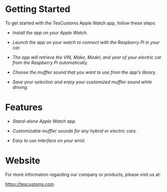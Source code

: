 # Getting Started

To get started with the TesCustoms Apple Watch app, follow these steps:

* *Install the app on your Apple Watch.*

* *Launch the app on your watch to connect with the Raspberry Pi in your car.*

* *The app will retrieve the VIN, Make, Model, and year of your electric car from the Raspberry Pi automatically.*

* *Choose the muffler sound that you want to use from the app's library.*

* *Save your selection and enjoy your customized muffler sound while driving.*

# Features

* *Stand-alone Apple Watch app.*

* *Customizable muffler sounds for any hybrid or electric cars.*

* *Easy to use interface on your wrist.*

# Website

For more information regarding our company or products, please visit us at: 

https://tescustoms.com


